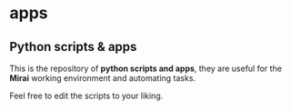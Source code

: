 # apps
## Python scripts & apps

This is the repository of **python scripts and apps**, they are useful for the **Mirai** working environment and automating tasks.

Feel free to edit the scripts to your liking.